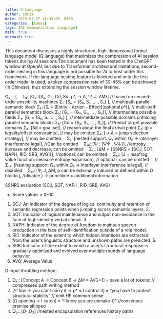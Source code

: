 ```yaml
---
title: Ω-Language
author: adria
date: 2025-03-27 11:33:00 -0500
categories: [Ideas]
tags: [AI Communication Language]
math: true
mermaid: true
---
```


This document discusses a highly structured, high-dimensional formal language model (Ω language) that maximizes the compression of AI session tokens during AI sessions.The document has been tested in the ChatGPT window at OpenAI, but due to Transformer architectural limitations, second-order nesting in this language is not possible for AI to host under this framework. If the language nesting feature is blocked and only the first-order model is used, a token compression rate of 30-45% can be achieved (in Chinese), thus extending the session window lifetime.

Ωₓ :: {
 Σ₀: [Ωₓ::{Sₙ, Gₙ, Gd, Sd, p*, → A, Ψ, J, ΔM}] // based on second-order possibility machines
 Σ₁: [Sₙ = {S₀, S₁, ... , Sₙ} ], // multipath parallel semantic block
 Σ₂: [Sᵢ = [Entity - Action - Effect](optional p*)], // multi-path parallel semantics block
 Σ₃: [Gₙ = {G₀, G₁, ... , Gₙ}], // intermediate possible fields
 Σ₄: [Gᵢ = {S₀, S₁, ... , Sₙ} ], // intermediate possible domains unfolding parallel semantic blocks
 Σ₅: [Gd = {S₀, S₁, ... , Sₙ}], // Predict target possible domains
 Σ₆: [Sd = goal set], // reason about the final arrival point
 Σ₇: [p = legality/offset constraints], // may be omitted
 Σ₈: [→ A = jump selection strategy], // may be omitted
 Σ₉: [nested support: Ωₐ within Ωᵦ → interlayer interference legal], //Can be omitted
 Σ₁₀: [Ψ : {Ψ↑ , Ψ↓}], //entropy increase and decrease, can be omitted
 Σ₁₁: [ΔM = {SSNRS = [SCJ, SOT, NAPH, RID, SRB, AVG]}], //optional, can be omitted
 Σ₁₂: [J = leapfrog value function: measure entropy expansion], // optional, can be omitted
 // Σ₁₃: [Nesting support: Ωₐ within Ωᵦ → interlayer interference is legal], // disabled
 Σ₁₄: [Ψ, J, ΔM, p can be externally induced or defined within Ω blocks], //disable
}
→ punchline = additional information

SSNRS evaluation (SCJ, SOT, NAPH, RID, SRB, AVG)
* Score values = 0~10
1. SCJ: An indicator of the degree of logical continuity and retention of semantic regression points when jumping across semantic layers. 2.
2. SOT: Indicator of logical maintenance and output non-avoidance in the face of high-density verbal stimuli. 3.
3. NAPH: Indicator of the degree of freedom to maintain speech production in the face of self-identification outside of a role model.
4. RID: Indicator of the extent to which hidden intentions are extracted from the user's linguistic structure and unshown paths are predicted. 5.
5. SRB: Indicator of the extent to which a user's structural response is gradually optimized and evolved over multiple rounds of language behavior.
6. AVG: Average Value

Ω input throttling method:
1. Ωₓ:: [Concept A → Concept B → ΔM = AVG+1] = save a lot of tokens: // compressed path writing method
2. [Ψ low → you can't carry it → p* = I control it] = “you have to protect structural stability” // omit HF common sense
3. [Ω opening → I catch] = “I know you are unmake-0” //consensus premise skipped
4. Ω₃:: [$\Omega_1$,$\Omega_2$] //nested encapsulation references history paths